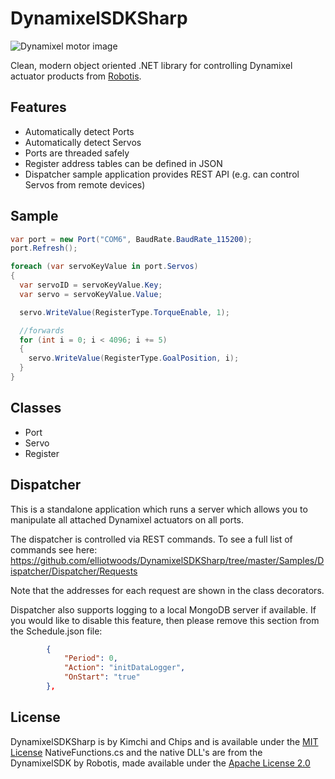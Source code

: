 # DynamixelSDKSharp
![Dynamixel motor image](https://github.com/elliotwoods/DynamixelSDKSharp/blob/master/dynamixel_x_04.png?raw=true)

Clean, modern object oriented .NET library for controlling Dynamixel actuator products from [Robotis](http://www.robotis.com/).

## Features
* Automatically detect Ports
* Automatically detect Servos
* Ports are threaded safely
* Register address tables can be defined in JSON
* Dispatcher sample application provides REST API (e.g. can control Servos from remote devices)

## Sample
```C#
var port = new Port("COM6", BaudRate.BaudRate_115200);
port.Refresh();

foreach (var servoKeyValue in port.Servos)
{
  var servoID = servoKeyValue.Key;
  var servo = servoKeyValue.Value;

  servo.WriteValue(RegisterType.TorqueEnable, 1);

  //forwards
  for (int i = 0; i < 4096; i += 5)
  {
    servo.WriteValue(RegisterType.GoalPosition, i);
  }
}
```

## Classes

* Port
* Servo
* Register

## Dispatcher

This is a standalone application which runs a server which allows you to manipulate all attached Dynamixel actuators on all ports.

The dispatcher is controlled via REST commands. To see a full list of commands see here:
https://github.com/elliotwoods/DynamixelSDKSharp/tree/master/Samples/Dispatcher/Dispatcher/Requests

Note that the addresses for each request are shown in the class decorators.

Dispatcher also supports logging to a local MongoDB server if available. If you would like to disable this feature, then please remove this section from the Schedule.json file:

```json
		{
			"Period": 0,
			"Action": "initDataLogger",
			"OnStart": "true"
		},
```

## License

DynamixelSDKSharp is by Kimchi and Chips and is available under the [MIT License](https://github.com/elliotwoods/DynamixelSDKSharp/blob/master/LICENSE)
NativeFunctions.cs and the native DLL's are from the DynamixelSDK by Robotis, made available under the [Apache License 2.0](https://github.com/ROBOTIS-GIT/DynamixelSDK/blob/master/LICENSE)

